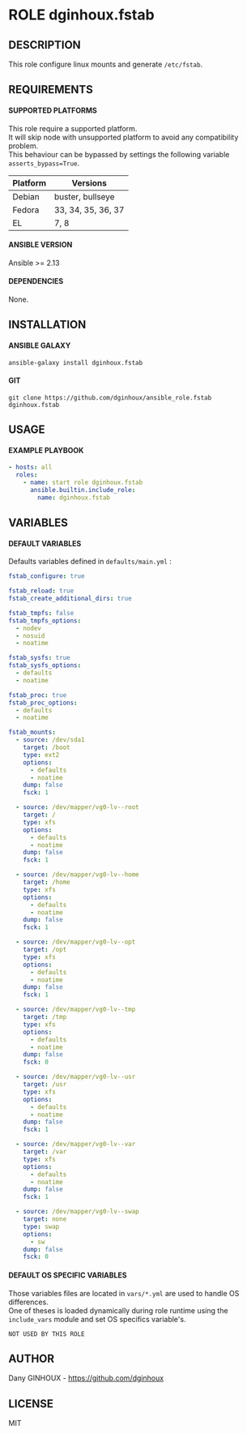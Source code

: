 # ROLE dginhoux.fstab



## DESCRIPTION

This role configure linux mounts and generate `/etc/fstab`.



## REQUIREMENTS

#### SUPPORTED PLATFORMS

This role require a supported platform.<br />
It will skip node with unsupported platform to avoid any compatibility problem.<br />
This behaviour can be bypassed by settings the following variable `asserts_bypass=True`.

| Platform | Versions |
|----------|----------|
| Debian | buster, bullseye |
| Fedora | 33, 34, 35, 36, 37 |
| EL | 7, 8 |

#### ANSIBLE VERSION

Ansible >= 2.13

#### DEPENDENCIES

None.



## INSTALLATION

#### ANSIBLE GALAXY

```shell
ansible-galaxy install dginhoux.fstab
```
#### GIT

```shell
git clone https://github.com/dginhoux/ansible_role.fstab dginhoux.fstab
```


## USAGE

#### EXAMPLE PLAYBOOK

```yaml
- hosts: all
  roles:
    - name: start role dginhoux.fstab
      ansible.builtin.include_role:
        name: dginhoux.fstab
```


## VARIABLES

#### DEFAULT VARIABLES

Defaults variables defined in `defaults/main.yml` : 

```yaml
fstab_configure: true

fstab_reload: true
fstab_create_additional_dirs: true

fstab_tmpfs: false
fstab_tmpfs_options:
  - nodev
  - nosuid
  - noatime

fstab_sysfs: true
fstab_sysfs_options:
  - defaults
  - noatime

fstab_proc: true
fstab_proc_options:
  - defaults
  - noatime

fstab_mounts:
  - source: /dev/sda1
    target: /boot
    type: ext2
    options:
      - defaults
      - noatime
    dump: false
    fsck: 1

  - source: /dev/mapper/vg0-lv--root
    target: /
    type: xfs
    options:
      - defaults
      - noatime
    dump: false
    fsck: 1

  - source: /dev/mapper/vg0-lv--home
    target: /home
    type: xfs
    options:
      - defaults
      - noatime
    dump: false
    fsck: 1

  - source: /dev/mapper/vg0-lv--opt
    target: /opt
    type: xfs
    options:
      - defaults
      - noatime
    dump: false
    fsck: 1

  - source: /dev/mapper/vg0-lv--tmp
    target: /tmp
    type: xfs
    options:
      - defaults
      - noatime
    dump: false
    fsck: 0

  - source: /dev/mapper/vg0-lv--usr
    target: /usr
    type: xfs
    options:
      - defaults
      - noatime
    dump: false
    fsck: 1

  - source: /dev/mapper/vg0-lv--var
    target: /var
    type: xfs
    options:
      - defaults
      - noatime
    dump: false
    fsck: 1

  - source: /dev/mapper/vg0-lv--swap
    target: none
    type: swap
    options:
      - sw
    dump: false
    fsck: 0
```

#### DEFAULT OS SPECIFIC VARIABLES

Those variables files are located in `vars/*.yml` are used to handle OS differences.<br />
One of theses is loaded dynamically during role runtime using the `include_vars` module and set OS specifics variable's.

`NOT USED BY THIS ROLE`


## AUTHOR

Dany GINHOUX - https://github.com/dginhoux



## LICENSE

MIT
